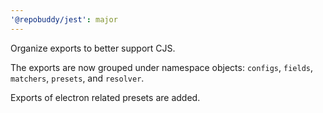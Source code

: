 ```yaml
---
'@repobuddy/jest': major
---
```


Organize exports to better support CJS.

The exports are now grouped under namespace objects: `configs`, `fields`, `matchers`, `presets`, and `resolver`.

Exports of electron related presets are added.